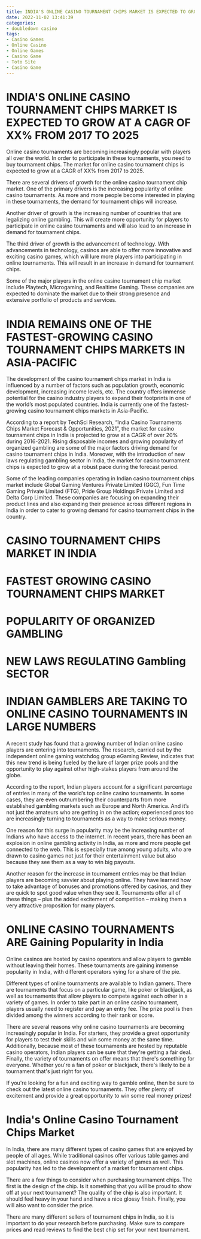 ```yaml
---
title: INDIA'S ONLINE CASINO TOURNAMENT CHIPS MARKET IS EXPECTED TO GROW AT A CAGR OF XX% FROM 2017 TO 2025 
date: 2022-11-02 13:41:39
categories:
- doubledown casino
tags:
- Casino Games
- Online Casino
- Online Games
- Casino Game
- Toto Site
- Casino Game
---
```



#  INDIA'S ONLINE CASINO TOURNAMENT CHIPS MARKET IS EXPECTED TO GROW AT A CAGR OF XX% FROM 2017 TO 2025 

Online casino tournaments are becoming increasingly popular with players all over the world. In order to participate in these tournaments, you need to buy tournament chips. The market for online casino tournament chips is expected to grow at a CAGR of XX% from 2017 to 2025.

There are several drivers of growth for the online casino tournament chip market. One of the primary drivers is the increasing popularity of online casino tournaments. As more and more people become interested in playing in these tournaments, the demand for tournament chips will increase.

Another driver of growth is the increasing number of countries that are legalizing online gambling. This will create more opportunity for players to participate in online casino tournaments and will also lead to an increase in demand for tournament chips.

The third driver of growth is the advancement of technology. With advancements in technology, casinos are able to offer more innovative and exciting casino games, which will lure more players into participating in online tournaments. This will result in an increase in demand for tournament chips.

Some of the major players in the online casino tournament chip market include Playtech, Microgaming, and Realtime Gaming. These companies are expected to dominate the market due to their strong presence and extensive portfolio of products and services.

#  INDIA REMAINS ONE OF THE FASTEST-GROWING CASINO TOURNAMENT CHIPS MARKETS IN ASIA-PACIFIC 

The development of the casino tournament chips market in India is influenced by a number of factors such as population growth, economic development, increasing income levels, etc. The country offers immense potential for the casino industry players to expand their footprints in one of the world’s most populated countries. India is currently one of the fastest-growing casino tournament chips markets in Asia-Pacific.

According to a report by TechSci Research, “India Casino Tournaments Chips Market Forecast & Opportunities, 2021”, the market for casino tournament chips in India is projected to grow at a CAGR of over 20% during 2016-2021. Rising disposable incomes and growing popularity of organized gambling are some of the major factors driving demand for casino tournament chips in India. Moreover, with the introduction of new laws regulating gambling sector in India, the market for casino tournament chips is expected to grow at a robust pace during the forecast period. 

Some of the leading companies operating in Indian casino tournament chips market include Global Gaming Ventures Private Limited (GGC), Fun Time Gaming Private Limited (FTG), Pride Group Holdings Private Limited and Delta Corp Limited. These companies are focusing on expanding their product lines and also expanding their presence across different regions in India in order to cater to growing demand for casino tournament chips in the country. 

# CASINO TOURNAMENT CHIPS MARKET IN INDIA 
# FASTEST GROWING CASINO TOURNAMENT CHIPS MARKET 
# POPULARITY OF ORGANIZED GAMBLING 
# NEW LAWS REGULATING Gambling SECTOR

#  INDIAN GAMBLERS ARE TAKING TO ONLINE CASINO TOURNAMENTS IN LARGE NUMBERS 

A recent study has found that a growing number of Indian online casino players are entering into tournaments. The research, carried out by the independent online gaming watchdog group eGaming Review, indicates that this new trend is being fueled by the lure of larger prize pools and the opportunity to play against other high-stakes players from around the globe.

According to the report, Indian players account for a significant percentage of entries in many of the world’s top online casino tournaments. In some cases, they are even outnumbering their counterparts from more established gambling markets such as Europe and North America. And it’s not just the amateurs who are getting in on the action; experienced pros too are increasingly turning to tournaments as a way to make serious money.

One reason for this surge in popularity may be the increasing number of Indians who have access to the internet. In recent years, there has been an explosion in online gambling activity in India, as more and more people get connected to the web. This is especially true among young adults, who are drawn to casino games not just for their entertainment value but also because they see them as a way to win big payouts.

Another reason for the increase in tournament entries may be that Indian players are becoming savvier about playing online. They have learned how to take advantage of bonuses and promotions offered by casinos, and they are quick to spot good value when they see it. Tournaments offer all of these things – plus the added excitement of competition – making them a very attractive proposition for many players.

#  ONLINE CASINO TOURNAMENTS ARE Gaining Popularity in India 
Online casinos are hosted by casino operators and allow players to gamble without leaving their homes. These tournaments are gaining immense popularity in India, with different operators vying for a share of the pie.
 
Different types of online tournaments are available to Indian gamers. There are tournaments that focus on a particular game, like poker or blackjack, as well as tournaments that allow players to compete against each other in a variety of games. In order to take part in an online casino tournament, players usually need to register and pay an entry fee. The prize pool is then divided among the winners according to their rank or score. 

There are several reasons why online casino tournaments are becoming increasingly popular in India. For starters, they provide a great opportunity for players to test their skills and win some money at the same time. Additionally, because most of these tournaments are hosted by reputable casino operators, Indian players can be sure that they're getting a fair deal. Finally, the variety of tournaments on offer means that there's something for everyone. Whether you're a fan of poker or blackjack, there's likely to be a tournament that's just right for you. 

If you're looking for a fun and exciting way to gamble online, then be sure to check out the latest online casino tournaments. They offer plenty of excitement and provide a great opportunity to win some real money prizes!

#  India's Online Casino Tournament Chips Market

In India, there are many different types of casino games that are enjoyed by people of all ages. While traditional casinos offer various table games and slot machines, online casinos now offer a variety of games as well. This popularity has led to the development of a market for tournament chips.

There are a few things to consider when purchasing tournament chips. The first is the design of the chip. Is it something that you will be proud to show off at your next tournament? The quality of the chip is also important. It should feel heavy in your hand and have a nice glossy finish. Finally, you will also want to consider the price.

There are many different sellers of tournament chips in India, so it is important to do your research before purchasing. Make sure to compare prices and read reviews to find the best chip set for your next tournament.
